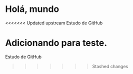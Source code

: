 # Holá, mundo
<<<<<<< Updated upstream
Estudo de GitHub

Adicionando para teste.
=======
 Estudo de GitHub


>>>>>>> Stashed changes
